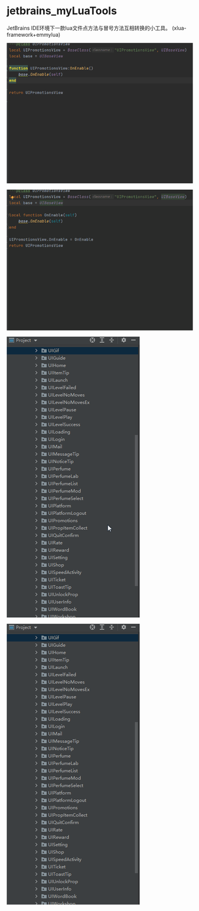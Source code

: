 # jetbrains_myLuaTools
JetBrains IDE环境下一款lua文件点方法与冒号方法互相转换的小工具。
(xlua-framework+emmylua)

![image](https://github.com/zhang00lei/jetbrains_myLuaTools/blob/main/luatools/Img/toDotFunc.gif)

![image](https://github.com/zhang00lei/jetbrains_myLuaTools/blob/main/luatools/Img/toColonFunc.gif)

![image](https://github.com/zhang00lei/jetbrains_myLuaTools/blob/main/luatools/Img/dirtoDotFunc.gif)

![image](https://github.com/zhang00lei/jetbrains_myLuaTools/blob/main/luatools/Img/dirtoColonFunc.gif)
